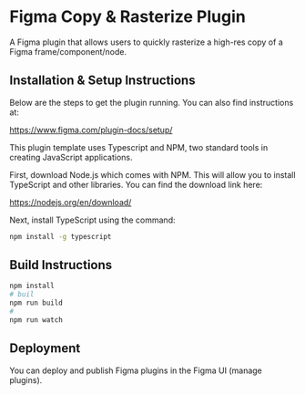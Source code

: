 # Figma Copy & Rasterize Plugin
A Figma plugin that allows users to quickly rasterize a high-res copy of a Figma frame/component/node.

## Installation & Setup Instructions

Below are the steps to get the plugin running. You can also find instructions at:

  https://www.figma.com/plugin-docs/setup/

This plugin template uses Typescript and NPM, two standard tools in creating JavaScript applications.

First, download Node.js which comes with NPM. This will allow you to install TypeScript and other
libraries. You can find the download link here:

  https://nodejs.org/en/download/

Next, install TypeScript using the command:
```sh
npm install -g typescript
```

## Build Instructions
```sh 
npm install
# buil
npm run build
# 
npm run watch
```

## Deployment
You can deploy and publish Figma plugins in the Figma UI (manage plugins).
